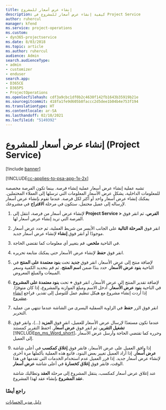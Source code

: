 ```yaml
---
title: إنشاء عرض أسعار للمشروع
description: كيفية إنشاء عرض أسعار للمشروع في Project Service
author: ruhercul
manager: kfend
ms.service: project-operations
ms.custom:
- dyn365-projectservice
ms.date: 8/03/2018
ms.topic: article
ms.author: ruhercul
audience: Admin
search.audienceType:
- admin
- customizer
- enduser
search.app:
- D365CE
- D365PS
- ProjectOperations
ms.openlocfilehash: cdf3a9cbc1df0b2c4630f142fb1643b35919b21e
ms.sourcegitcommit: 418fa1fe9d605b8faccc2d5dee1b04b4e753f194
ms.translationtype: HT
ms.contentlocale: ar-SA
ms.lasthandoff: 02/10/2021
ms.locfileid: "5149392"
---
```

# <a name="create-a-project-quote-project-service"></a>إنشاء عرض أسعار للمشروع (Project Service)

[!include [banner](../includes/psa-now-project-operations.md)]

[!INCLUDE[cc-applies-to-psa-app-1x-2x](../includes/cc-applies-to-psa-app-1x-2x.md)]

تشبه عملية إنشاء عرض أسعار عملية إنشاء فرصة. بينما تكون الفرصة مخصصة للمعلومات الداخلية، يشكل عرض الأسعار المعلومات التي ترسلها إلى العملاء المحتملين. يمكنك إنشاء عرض أسعار واحد أو أكثر لكل فرصة. عندما تقوم بإنشاء عرض أسعار لإرساله إلى عميل محتمل، ستكون في مرحلة **الاقتراح** في مشروعك.  
  
1. لإنشاء عرض أسعار من فرصة، انتقل إلى **Project Service > الفرص**، ثم انقر فوق الفرصة التي تريد إنشاء عرض أسعار لها.  
  
2. انقر فوق **المرحلة التالية** على الجانب الأيسر من شريط العملية، ثم حدد عرض أسعار موجودًا أو انقر فوق **إنشاء** لإنشاء عرض أسعار جديد.  
  
3. في الناحية **ملخص**، قم بتغيير أي معلومات كما تقتضي الحاجة.  
  
4. انقر فوق **حفظ** لإنشاء عرض الأسعار حتى يمكنك متابعة تحريره.  
  
5. لإضافة منتج إلى عرض الأسعار، انقر فوق **جديد** تحت **بنود معتمدة على المنتج‬** في الناحية **بنود عرض الأسعار**. حدد بندًا ضمن **اسم المنتج**، ثم قم بتحديد الكمية وسعر المبيعات والمبلغ المعروض‬.  
  
6. لإضافة تقدير المنتج إلى عرض الأسعار، انقر فوق **+** تحت **بنود معتمدة على المشروع** في الناحية **بنود عرض الأسعار**. أدخل الاسم ومبلغ الموازنة والمشروع، إذا كان متوفرًا. إذا أردت إنشاء مشروع مع هيكل تنظيم عمل للتوصل إلى تقدير، فراجع [إنشاء مشروع](../psa/create-project.md).  
  
7. انقر فوق الزر **حفظ** في الزاوية السفلية اليسرى من الشاشة عندما تنتهي من عملية التحرير.  
  
8. عندما تكون مستعدًا لإرسال عرض الأسعار للعميل، انقر فوق **المزيد** (...)، وانقر فوق **تشغيل التقرير**، ثم انقر فوق **عرض أسعار**. احفظ التقرير كمستند [!INCLUDE[pn_ms_Word_short](../includes/pn-ms-word-short.md)]، وحرره كما تقتضي الحاجة وأرسل عرض الأسعار إلى العميل.  
  
9. إذا وافق العميل على عرض الأسعار، فانقر فوق **إغلاق كمكسب‬** في أعلى شاشة **عرض أسعار**. إذا أراد العميل تغيير بعض البنود، فاتبع هذه العملية بأكملها مرة أخرى لإنشاء عرض أسعار جديد. إذا قرر العميل عدم استخدام الخدمات التي تقدمها في هذا الوقت، فانقر فوق **إغلاق كخسارة‬** في أعلى شاشة **عرض أسعار**.  
  
   عند إغلاق عرض أسعار كمكسب، ينتقل المشروع إلى مرحلة **العقد** وتطالبك شاشة **عقد المشروع** بإنشاء عقد لهذا المشروع.  
  
### <a name="see-also"></a>راجع أيضًا  
 [دليل مدير الحسابات](../psa/account-manager-guide.md)
